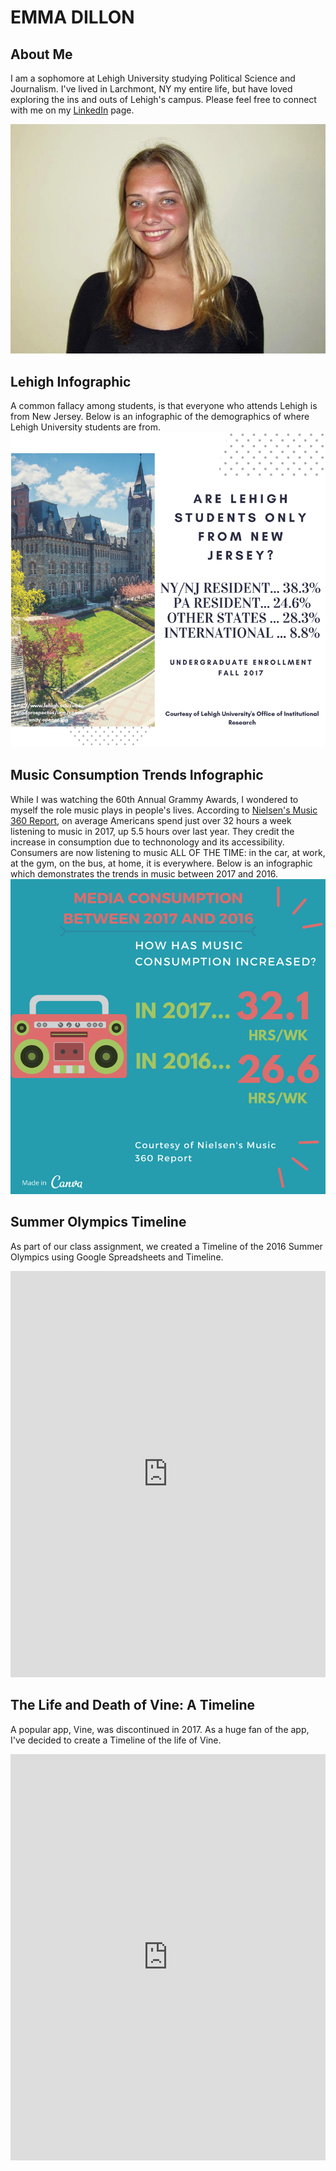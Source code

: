 # EMMA DILLON
## About Me
I am a sophomore at Lehigh University studying Political Science and Journalism. I've lived in Larchmont, NY my entire life, but have loved exploring the ins and outs of Lehigh's campus. Please feel free to connect with me on my [LinkedIn](https://www.linkedin.com/in/emmadillon98/) page. 

![Emma](https://github.com/emma-dillon/emma-dillon.github.io/blob/master/13978330_617525525076189_670056409_o%20(1).jpg?raw=true)

## Lehigh Infographic
A common fallacy among students, is that everyone who attends Lehigh is from New Jersey. Below is an infographic of the demographics of where Lehigh University students are from.
![LehighInfographic](https://github.com/emma-dillon/emma-dillon.github.io/blob/master/Raise%20your%20glass.png?raw=true)

## Music Consumption Trends Infographic
While I was watching the 60th Annual Grammy Awards, I wondered to myself the role music plays in people's lives. According to [Nielsen's Music 360 Report](http://www.nielsen.com/us/en/insights/news/2017/time-with-tunes-how-technology-is-driving-music-consumption.html), on average Americans spend just over 32 hours a week listening to music in 2017, up 5.5 hours over last year. They credit the increase in consumption due to technonology and its accessibility. Consumers are now listening to music ALL OF THE TIME: in the car, at work, at the gym, on the bus, at home, it is everywhere. Below is an infographic which demonstrates the trends in music between 2017 and 2016.
![MusicInfographic](https://github.com/emma-dillon/emma-dillon.github.io/blob/master/How%20Has%20Media%20Consumption%20Increased%3F-2.png?raw=true)

## Summer Olympics Timeline
As part of our class assignment, we created a Timeline of the 2016 Summer Olympics using Google Spreadsheets and Timeline.
<iframe src='https://cdn.knightlab.com/libs/timeline3/latest/embed/index.html?source=1Qw3e8Y_SwZbw7ayDmZ2YT9dbdXl-Jv53Xi1kjiVDQAU&font=Default&lang=en&initial_zoom=2&height=650' width='100%' height='650' webkitallowfullscreen mozallowfullscreen allowfullscreen frameborder='0'></iframe>

## The Life and Death of Vine: A Timeline
A popular app, Vine, was discontinued in 2017. As a huge fan of the app, I've decided to create a Timeline of the life of Vine. 
<iframe src='https://cdn.knightlab.com/libs/timeline3/latest/embed/index.html?source=1_aTfKwih8SWhVZU_vwGaVI4O1gbwrgLD34ZHDhWM2Bc&font=Default&lang=en&initial_zoom=2&height=650' width='100%' height='650' webkitallowfullscreen mozallowfullscreen allowfullscreen frameborder='0'></iframe>
